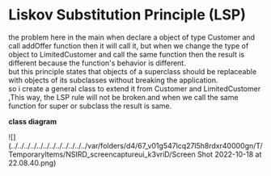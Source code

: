 # Liskov Substitution Principle (LSP)

the problem here in the main when declare a object of type Customer and call addOffer function then it will call it,
but when we change the type of object to LimitedCustomer and call the same function then the result is different because the function's behavior is different.
<br/>
but this principle states that objects of a superclass should be replaceable with objects of its subclasses without breaking the application.
<br/> 
so i create a general class to extend it from Customer and LimitedCustomer ,This way, the LSP rule will not be broken.and when we call the same function for super or subclass the result is same.


**class diagram**

![](../../../../../../../../../../../../var/folders/d4/67_v01g547lcq27l5h8rdxr40000gn/T/TemporaryItems/NSIRD_screencaptureui_k3vriD/Screen Shot 2022-10-18 at 22.08.40.png)
